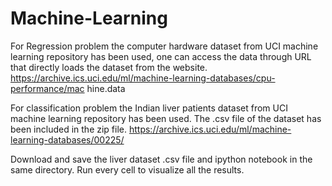# Machine-Learning
For Regression problem the computer hardware dataset from UCI machine learning repository has been used, 
one can access the data through URL that directly loads the dataset from the website. 
https://archive.ics.uci.edu/ml/machine-learning-databases/cpu-performance/mac hine.data

For classification problem the Indian liver patients dataset from UCI machine learning repository has been used. 
The .csv file of the dataset has been included in the zip file.
https://archive.ics.uci.edu/ml/machine-learning-databases/00225/

Download and save the liver dataset .csv file and ipython notebook in the same directory.
Run every cell to visualize all the results.
